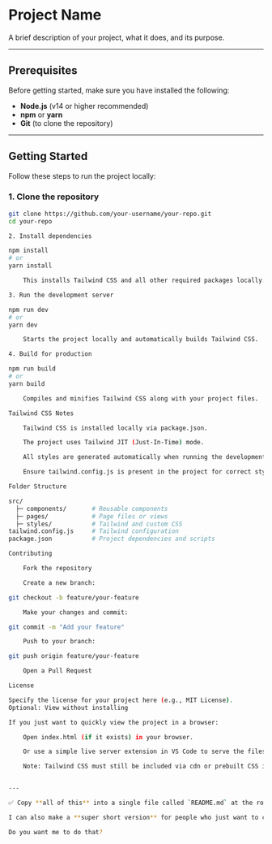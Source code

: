 # Project Name

A brief description of your project, what it does, and its purpose.

---

## Prerequisites

Before getting started, make sure you have installed the following:

- **Node.js** (v14 or higher recommended)
- **npm** or **yarn**
- **Git** (to clone the repository)

---

## Getting Started

Follow these steps to run the project locally:

### 1. Clone the repository
```bash
git clone https://github.com/your-username/your-repo.git
cd your-repo

2. Install dependencies

npm install
# or
yarn install

    This installs Tailwind CSS and all other required packages locally. No global Tailwind installation is required.

3. Run the development server

npm run dev
# or
yarn dev

    Starts the project locally and automatically builds Tailwind CSS.

4. Build for production

npm run build
# or
yarn build

    Compiles and minifies Tailwind CSS along with your project files.

Tailwind CSS Notes

    Tailwind CSS is installed locally via package.json.

    The project uses Tailwind JIT (Just-In-Time) mode.

    All styles are generated automatically when running the development server or build script.

    Ensure tailwind.config.js is present in the project for correct styling.

Folder Structure

src/
  ├─ components/       # Reusable components
  ├─ pages/            # Page files or views
  ├─ styles/           # Tailwind and custom CSS
tailwind.config.js     # Tailwind configuration
package.json           # Project dependencies and scripts

Contributing

    Fork the repository

    Create a new branch:

git checkout -b feature/your-feature

    Make your changes and commit:

git commit -m "Add your feature"

    Push to your branch:

git push origin feature/your-feature

    Open a Pull Request

License

Specify the license for your project here (e.g., MIT License).
Optional: View without installing

If you just want to quickly view the project in a browser:

    Open index.html (if it exists) in your browser.

    Or use a simple live server extension in VS Code to serve the files.

    Note: Tailwind CSS must still be included via cdn or prebuilt CSS if you skip npm install.


---

✅ Copy **all of this** into a single file called `README.md` at the root of your project. It’s fully self-contained, no need to combine anything manually.  

I can also make a **super short version** for people who just want to clone and run the project immediately — it will be just 10–15 lines.  

Do you want me to do that?